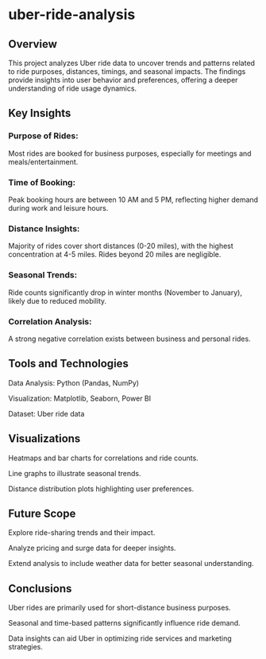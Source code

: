 # uber-ride-analysis
## Overview
This project analyzes Uber ride data to uncover trends and patterns related to ride purposes, distances, timings, and seasonal impacts. The findings provide insights into user behavior and preferences, offering a deeper understanding of ride usage dynamics.

## Key Insights
### Purpose of Rides:

Most rides are booked for business purposes, especially for meetings and meals/entertainment.
### Time of Booking:

Peak booking hours are between 10 AM and 5 PM, reflecting higher demand during work and leisure hours.
### Distance Insights:

Majority of rides cover short distances (0-20 miles), with the highest concentration at 4-5 miles.
Rides beyond 20 miles are negligible.
### Seasonal Trends:

Ride counts significantly drop in winter months (November to January), likely due to reduced mobility.
### Correlation Analysis:

A strong negative correlation exists between business and personal rides.
## Tools and Technologies
Data Analysis: Python (Pandas, NumPy)

Visualization: Matplotlib, Seaborn, Power BI

Dataset: Uber ride data

## Visualizations
Heatmaps and bar charts for correlations and ride counts.

Line graphs to illustrate seasonal trends.

Distance distribution plots highlighting user preferences.
## Future Scope
Explore ride-sharing trends and their impact.

Analyze pricing and surge data for deeper insights.

Extend analysis to include weather data for better seasonal understanding.
## Conclusions
Uber rides are primarily used for short-distance business purposes.

Seasonal and time-based patterns significantly influence ride demand.

Data insights can aid Uber in optimizing ride services and marketing strategies.
